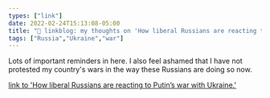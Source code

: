 ```yaml
---
types: ["link"]
date: 2022-02-24T15:13:08-05:00
title: "🔗 linkblog: my thoughts on 'How liberal Russians are reacting to Putin’s war with Ukraine.'"
tags: ["Russia","Ukraine","war"]
---
```

Lots of important reminders in here. I also feel ashamed that I have not protested my country's wars in the way these Russians are doing so now.
 
[link to 'How liberal Russians are reacting to Putin’s war with Ukraine.'](https://slate.com/technology/2022/02/liberals-russia-ukraine-war-social-media-protests.html?via=rss)
